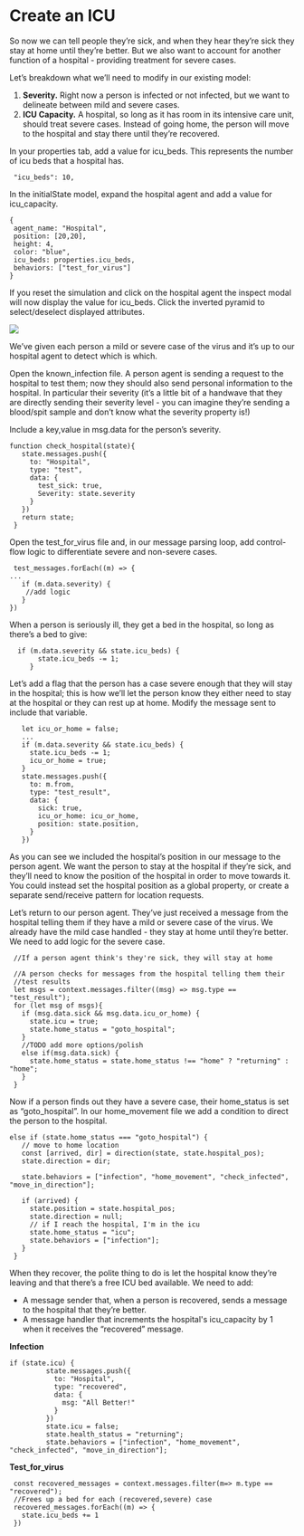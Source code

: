 # Create an ICU

So now we can tell people they’re sick, and when they hear they’re sick they stay at home until they’re better. But we also want to account for another function of a hospital - providing treatment for severe cases.

Let’s breakdown what we’ll need to modify in our existing model:

1. **Severity.** Right now a person is infected or not infected, but we want to delineate between mild and severe cases. 
2. **ICU Capacity.** A hospital, so long as it has room in its intensive care unit, should treat severe cases. Instead of going home, the person will move to the hospital and stay there until they’re recovered.

In your properties tab, add a value for icu\_beds. This represents the number of icu beds that a hospital has.

```text
 "icu_beds": 10,
```

In the initialState model, expand the hospital agent and add a value for icu\_capacity.

```text
{
 agent_name: "Hospital",
 position: [20,20],
 height: 4,
 color: "blue",
 icu_beds: properties.icu_beds,
 behaviors: ["test_for_virus"]
}

```

If you reset the simulation and click on the hospital agent the inspect modal will now display the value for icu\_beds. Click the inverted pyramid to select/deselect displayed attributes.

![](https://lh4.googleusercontent.com/PqbkGFIaaymIjL1HVPBW6Ca1abWdk_VAS46jf5hFyUlCGu6wAcPy7v0oZtApKkSP_ewJjWj3yg4YDJ0bQCGQGFuSMJ7T_Cd_RLu8Px8gbFoVmhhsLClTrSe_GlDHIFFx-Ps8tVME)

We’ve given each person a mild or severe case of the virus and it’s up to our hospital agent to detect which is which.

Open the known\_infection file. A person agent is sending a request to the hospital to test them; now they should also send personal information to the hospital. In particular their severity \(it’s a little bit of a handwave that they are directly sending their severity level - you can imagine they’re sending a blood/spit sample and don’t know what the severity property is!\)

Include a key,value in msg.data for the person’s severity.

```text
function check_hospital(state){
   state.messages.push({
     to: "Hospital",
     type: "test",
     data: {
       test_sick: true,
       Severity: state.severity
     }
   })
   return state;
 }
```

Open the test\_for\_virus file and, in our message parsing loop, add control-flow logic to differentiate severe and non-severe cases.

```text
 test_messages.forEach((m) => {
... 
   if (m.data.severity) {
	//add logic
   }   
})

```

When a person is seriously ill, they get a bed in the hospital, so long as there’s a bed to give:

```text
  if (m.data.severity && state.icu_beds) {
       state.icu_beds -= 1;
     }
```

Let’s add a flag that the person has a case severe enough that they will stay in the hospital; this is how we’ll let the person know they either need to stay at the hospital or they can rest up at home. Modify the message sent to include that variable.

```text
   let icu_or_home = false;
   ...
   if (m.data.severity && state.icu_beds) {
     state.icu_beds -= 1;
     icu_or_home = true;
   }
   state.messages.push({
     to: m.from,
     type: "test_result",
     data: {
       sick: true,
       icu_or_home: icu_or_home,
       position: state.position,
     }
   })
```

As you can see we included the hospital’s position in our message to the person agent. We want the person to stay at the hospital if they’re sick, and they’ll need to know the position of the hospital in order to move towards it. You could instead set the hospital position as a global property, or create a separate send/receive pattern for location requests.

Let’s return to our person agent. They’ve just received a message from the hospital telling them if they have a mild or severe case of the virus. We already have the mild case handled - they stay at home until they’re better. We need to add logic for the severe case.

```text
 //If a person agent think's they're sick, they will stay at home
 
 //A person checks for messages from the hospital telling them their
 //test results
 let msgs = context.messages.filter((msg) => msg.type == "test_result");
 for (let msg of msgs){
   if (msg.data.sick && msg.data.icu_or_home) {
     state.icu = true;
     state.home_status = "goto_hospital";
   }
   //TODO add more options/polish
   else if(msg.data.sick) {
     state.home_status = state.home_status !== "home" ? "returning" : "home";
   }
 }
```

Now if a person finds out they have a severe case, their home\_status is set as “goto\_hospital”. In our home\_movement file we add a condition to direct the person to the hospital.

```text
else if (state.home_status === "goto_hospital") {
   // move to home location
   const [arrived, dir] = direction(state, state.hospital_pos);
   state.direction = dir;
 
   state.behaviors = ["infection", "home_movement", "check_infected", "move_in_direction"];
 
   if (arrived) {
     state.position = state.hospital_pos;
     state.direction = null;
     // if I reach the hospital, I'm in the icu
     state.home_status = "icu";
     state.behaviors = ["infection"];
   }     
 }
```

When they recover, the polite thing to do is let the hospital know they’re leaving and that there’s a free ICU bed available. We need to add: 

* A message sender that, when a person is recovered, sends a message to the hospital that they’re better.
* A message handler that increments the hospital's icu\_capacity by 1 when it receives the “recovered” message.

**Infection**

```text
if (state.icu) {
         state.messages.push({
           to: "Hospital",
           type: "recovered",
           data: {
             msg: "All Better!"
           }
         })
         state.icu = false;
         state.health_status = "returning";
         state.behaviors = ["infection", "home_movement", "check_infected", "move_in_direction"];
```

**Test\_for\_virus**

```text
 const recovered_messages = context.messages.filter(m=> m.type == "recovered");
 //Frees up a bed for each (recovered,severe) case
 recovered_messages.forEach((m) => {
   state.icu_beds += 1
 })
```

